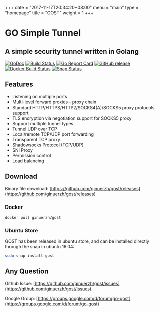 +++
date = "2017-11-17T20:34:20+08:00"
menu = "main"
type = "homepage"
title = "GOST"
weight = 1
+++

# GO Simple Tunnel

## A simple security tunnel written in Golang

[![GoDoc](https://godoc.org/github.com/ginuerzh/gost?status.svg)](https://godoc.org/github.com/ginuerzh/gost)
[![Build Status](https://travis-ci.org/ginuerzh/gost.svg?branch=master)](https://travis-ci.org/ginuerzh/gost)
[![Go Report Card](https://goreportcard.com/badge/github.com/ginuerzh/gost)](https://goreportcard.com/report/github.com/ginuerzh/gost)
[![GitHub release](https://img.shields.io/github/release/ginuerzh/gost.svg)](https://github.com/ginuerzh/gost/releases/latest)
[![Docker Build Status](https://img.shields.io/docker/build/ginuerzh/gost.svg)](https://hub.docker.com/r/ginuerzh/gost/)
[![Snap Status](https://build.snapcraft.io/badge/ginuerzh/gost.svg)](https://build.snapcraft.io/user/ginuerzh/gost)

## Features

* Listening on multiple ports
* Multi-level forward proxies - proxy chain
* Standard HTTP/HTTPS/HTTP2/SOCKS4(A)/SOCKS5 proxy protocols support
* TLS encryption via negotiation support for SOCKS5 proxy
* Support multiple tunnel types
* Tunnel UDP over TCP
* Local/remote TCP/UDP port forwarding
* Transparent TCP proxy
* Shadowsocks Protocol (TCP/UDP)
* SNI Proxy
* Permission control
* Load balancing

## Download

Binary file download: [https://github.com/ginuerzh/gost/releases](https://github.com/ginuerzh/gost/releases)

### Docker

```bash
docker pull ginuerzh/gost
```

### Ubuntu Store

GOST has been released in ubuntu store, and can be installed directly through the snap in ubuntu 16.04:

```bash
sudo snap install gost
```

## Any Question

Github Issue: [https://github.com/ginuerzh/gost/issues](https://github.com/ginuerzh/gost/issues)

Google Group: [https://groups.google.com/d/forum/go-gost](https://groups.google.com/d/forum/go-gost)
